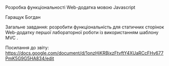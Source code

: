 

Розробка функціональності Web-додатка мовою Javascript

Гаращук Богдан

Загальне завдання: розробити функціональність для статичних сторінок Web-додатку першої лабораторної роботи із використанням шаблону MVC .

Посилання до звіту: https://docs.google.com/document/d/1onzHjKRBjxzFtvftY4XUaRCcFHv677PmK5G9G5HA834/edit
